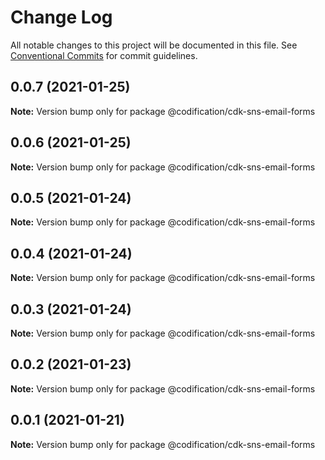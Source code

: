 # Change Log

All notable changes to this project will be documented in this file.
See [Conventional Commits](https://conventionalcommits.org) for commit guidelines.

## 0.0.7 (2021-01-25)

**Note:** Version bump only for package @codification/cdk-sns-email-forms





## 0.0.6 (2021-01-25)

**Note:** Version bump only for package @codification/cdk-sns-email-forms





## 0.0.5 (2021-01-24)

**Note:** Version bump only for package @codification/cdk-sns-email-forms





## 0.0.4 (2021-01-24)

**Note:** Version bump only for package @codification/cdk-sns-email-forms





## 0.0.3 (2021-01-24)

**Note:** Version bump only for package @codification/cdk-sns-email-forms





## 0.0.2 (2021-01-23)

**Note:** Version bump only for package @codification/cdk-sns-email-forms





## 0.0.1 (2021-01-21)

**Note:** Version bump only for package @codification/cdk-sns-email-forms
